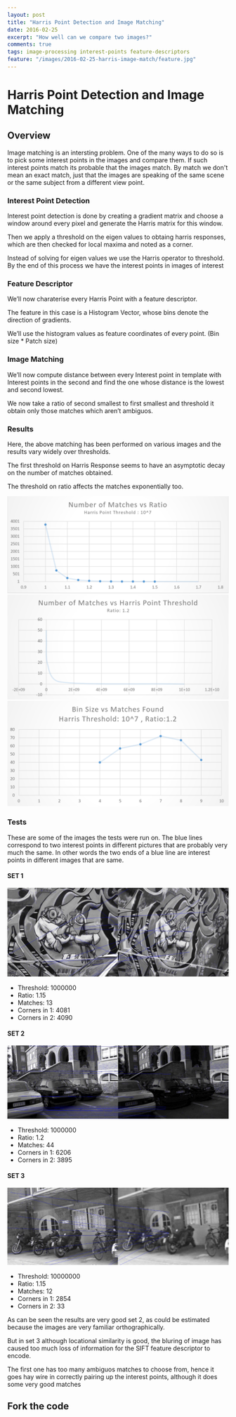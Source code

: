 ```yaml
---
layout: post
title: "Harris Point Detection and Image Matching"
date: 2016-02-25
excerpt: "How well can we compare two images?"
comments: true
tags: image-processing interest-points feature-descriptors
feature: "/images/2016-02-25-harris-image-match/feature.jpg"
---
```


# Harris Point Detection and Image Matching

## Overview

Image matching is an intersting problem. One of the many ways to do so is to pick some interest points in the images and compare them. If such interest points 
match its probable that the images match. By match we don't mean an exact match, just that the images are speaking of the same scene or the same subject from 
a different view point.

### Interest Point Detection
Interest point detection is done by creating a gradient matrix and choose a window around every pixel and generate the Harris matrix for this window.

Then we apply a threshold on the eigen values to obtaing harris responses, which are then checked for local maxima and noted as a corner.

Instead of solving for eigen values we use the Harris operator to threshold. By the end of this process we have the interest points in images of interest

### Feature Descriptor
We’ll now charaterise every Harris Point with a feature descriptor.

The feature in this case is a Histogram Vector, whose bins denote the direction of gradients.

We’ll use the histogram values as feature coordinates of every point. (Bin size * Patch size)

### Image Matching
We’ll now compute distance between every Interest point in template with Interest points in the second and find the one whose distance is the lowest and second lowest.

We now take a ratio of second smallest to first smallest and threshold it obtain only those matches which aren’t ambiguos.  

### Results
Here, the above matching has been performed on various images and the results vary widely over thresholds.

The first threshold on Harris Response seems to have an asymptotic decay on the number of matches obtained.

The threshold on ratio affects the matches exponentially too.

<img src="https://github.com/manikantareddyd/Harris_Corner_Image_Matcher/raw/master/res/1.png">

<img src="https://github.com/manikantareddyd/Harris_Corner_Image_Matcher/raw/master/res/2.PNG">

<img src="https://github.com/manikantareddyd/Harris_Corner_Image_Matcher/raw/master/res/3.PNG">


### Tests
These are some of the images the tests were run on. The blue lines correspond to two interest points in different pictures that are probably very much the same. 
In other words the two ends of a blue line are interest points in different images that are same.

#### SET 1
<img src="https://github.com/manikantareddyd/Harris_Corner_Image_Matcher/raw/master/res/11.PNG">

+ Threshold: 1000000
+ Ratio: 1.15  
+ Matches: 13
+ Corners in 1: 4081     
+ Corners in 2: 4090

#### SET 2
<img src="https://github.com/manikantareddyd/Harris_Corner_Image_Matcher/raw/master/res/12.PNG">

+ Threshold: 1000000  
+ Ratio: 1.2   
+ Matches: 44
+ Corners in 1: 6206  
+ Corners in 2: 3895

#### SET 3
<img src="https://github.com/manikantareddyd/Harris_Corner_Image_Matcher/raw/master/res/13.PNG">

+ Threshold: 10000000  
+ Ratio: 1.15   
+ Matches: 12
+ Corners in 1: 2854  
+ Corners in 2: 33  


As can be seen the results are very good set 2, as could be estimated because the images are very familiar orthographically.  

But in set 3 although locational similarity is good, the bluring of image has caused too much loss of information for the SIFT feature descriptor to encode.

The first one has too many ambiguos matches to choose from, hence it goes hay wire in correctly pairing up the interest points, although it does some very good matches

<h2> Fork the code </h2>

<a href="https://github.com/ManikantaReddyD/Harris_Corner_Image_Matcher" target="_blank"><i class="fa fa-3x fa-github"></i></a>
